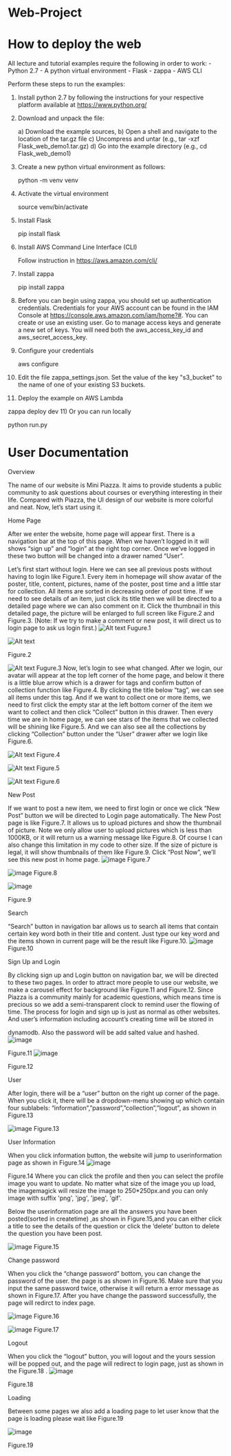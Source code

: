 # Web-Project
# How to deploy the web

All lecture and tutorial examples require the following in order to work:
    - Python 2.7
    - A python virtual environment
    - Flask
    - zappa
    - AWS CLI 

Perform these steps to run the examples:

1) Install python 2.7 by following the instructions for your respective platform available at https://www.python.org/

2) Download and unpack the file:

   a) Download the example sources,
   b) Open a shell and navigate to the location of the tar.gz file
   c) Uncompress and untar (e.g., tar -xzf Flask_web_demo1.tar.gz)
   d) Go into the example directory (e.g., cd Flask_web_demo1)

3) Create a new python virtual environment as follows:

   python -m venv venv


4) Activate the virtual environment

   source venv/bin/activate

5) Install Flask

   pip install flask

6) Install AWS Command Line Interface (CLI)

   Follow instruction in https://aws.amazon.com/cli/

7) Install zappa

   pip install zappa

7) Before you can begin using zappa, you should set up authentication
credentials. Credentials for your AWS account can be found in the IAM
Console at https://console.aws.amazon.com/iam/home?#. You can create
or use an existing user. Go to manage access keys and generate a new
set of keys.  You will need both the aws_access_key_id and
aws_secret_access_key.

8) Configure your credentials

   aws configure

9) Edit the file zappa_settings.json.  Set the value of the key "s3_bucket" to
   the name of one of your existing S3 buckets.

10) Deploy the example on AWS Lambda

   zappa deploy dev
11) Or you can run locally
    
   python run.py






# User Documentation

Overview

The name of our website is Mini Piazza. It aims to provide students a public community to ask questions about courses or everything interesting in their life. Compared with Piazza, the UI design of our website is more colorful and neat. Now, let’s start using it.

Home Page


After we enter the website, home page will appear first. There is a navigation bar at the top of this page. When we haven’t logged in it will shows “sign up” and “login” at the right top corner. Once we’ve logged in these two button will be changed into a drawer named “User”.

Let’s first start without login. Here we can see all previous posts without having to login like Figure.1. Every item in homepage will show avatar of the poster, title, content, pictures, name of the poster, post time and a little star for collection. All items are sorted in decreasing order of post time. If we need to see details of an item, just click its title then we will be directed to a detailed page where we can also comment on it. Click the thumbnail in this detailed page, the picture will be enlarged to full screen like Figure.2 and Figure.3. (Note: If we try to make a comment or new post, it will direct us to login page to ask us login first.)
![Alt text](https://github.com/Hanmu-Zuo/Web-Project/blob/master/Figure1.jpg)
Fugure.1
 

![Alt text](https://github.com/Hanmu-Zuo/Web-Project/raw/master/Figure2.jpg)

Figure.2

![Alt text](https://github.com/Hanmu-Zuo/Web-Project/blob/master/Figure3.jpg)
Fugure.3
Now, let’s login to see what changed. After we login, our avatar will appear at the top left corner of the home page, and below it there is a little blue arrow which is a drawer for tags and confirm button of collection function like Figure.4. By clicking the title below “tag”, we can see all items under this tag. And if we want to collect one or more items, we need to first click the empty star at the left bottom corner of the item we want to collect and then click “Collect” button in this drawer. Then every time we are in home page, we can see stars of the items that we collected will be shining like Figure.5. And we can also see all the collections by clicking “Collection” button under the “User” drawer after we login like Figure.6.
 

![Alt text](https://github.com/Hanmu-Zuo/Web-Project/blob/master/Figure4.jpg)
Figure.4

![Alt text](https://github.com/Hanmu-Zuo/Web-Project/blob/master/Figure5.jpg)
Figure.5

 
![Alt text](https://github.com/Hanmu-Zuo/Web-Project/blob/master/Figure6.jpg) 
Figure.6

New Post

If we want to post a new item, we need to first login or once we click “New Post” button we will be directed to Login page automatically. The New Post page is like Figure.7. It allows us to upload pictures and show the thumbnail of picture. Note we only allow user to upload pictures which is less than 1000KB, or it will return us a warning message like Figure.8. Of course I can also change this limitation in my code to other size. If the size of picture is legal, it will show thumbnails of them like Figure.9. Click “Post Now”, we’ll see this new post in home page.
![image](https://github.com/Hanmu-Zuo/Web-Project/blob/master/Figure7.jpg) 
Figure.7

![image](https://github.com/Hanmu-Zuo/Web-Project/blob/master/Figure8.jpg) 
Figure.8
 
![image](https://github.com/Hanmu-Zuo/Web-Project/blob/master/Figure9.jpg)
 
Figure.9

Search

“Search” button in navigation bar allows us to search all items that contain certain key word both in their title and content. Just type our key word and the items shown in current page will be the result like Figure.10.
![image](https://github.com/Hanmu-Zuo/Web-Project/blob/master/Figure10.jpg) 
Figure.10

Sign Up and Login

By clicking sign up and Login button on navigation bar, we will be directed to these two pages. In order to attract more people to use our website, we make a carousel effect for background like Figure.11 and Figure.12. Since Piazza is a community mainly for academic questions, which means time is precious so we add a semi-transparent clock to remind user the flowing of time. The process for login and sign up is just as normal as other websites. And user’s information including account’s creating time will be stored in
 
dynamodb. Also the password will be add salted value and hashed.
![image](https://github.com/Hanmu-Zuo/Web-Project/blob/master/Figure11.jpg)
 
Figure.11
![image](https://github.com/Hanmu-Zuo/Web-Project/blob/master/Figure12.jpg)
 
Figure.12

User

After login, there will be a “user” button on the right up corner of the page. When you click it, there will be a dropdown-menu showing up which contain four sublabels: “information”,”password”,”collection”,”logout”, as shown in Figure.13
 

 
![image](https://github.com/Hanmu-Zuo/Web-Project/blob/master/Figure13.jpg)
Figure.13

User Information

When you click information button, the website will jump to userinformation page as shown in Figure.14
![image](https://github.com/Hanmu-Zuo/Web-Project/blob/master/Figure14.jpg)
 
Figure.14
Where you can click the profile and then you can select the profile image you want to update. No matter what size of the image you up load, the imagemagick will resize the image to 250*250px.and you can only image with suffix 'png', 'jpg', 'jpeg', 'gif'.

Below the userinformation page are all the answers you have been posted(sorted in createtime) ,as shown in Figure.15,and you can either click a title to see the details of the question or click the ‘delete’ button to delete the question you have been post.
 

 
![image](https://github.com/Hanmu-Zuo/Web-Project/blob/master/Figure15.jpg)
Figure.15

Change password

When you click the “change password” bottom, you can change the password of the user. the page is as shown in Figure.16. Make sure that you input the same password twice, otherwise it will return a error message as shown in Figure.17. After you have change the password successfully, the page will redirct to index page.

![image](https://github.com/Hanmu-Zuo/Web-Project/blob/master/Figure16.jpg) 
Figure.16
 

 
![image](https://github.com/Hanmu-Zuo/Web-Project/blob/master/Figure17.jpg)
Figure.17

Logout

When you click the “logout” button, you will logout and the yours session will be popped out, and the page will redirect to login page, just as shown in the Figure.18
.
![image](https://github.com/Hanmu-Zuo/Web-Project/blob/master/Figure18.jpg)
 
Figure.18



Loading

Between some pages we also add a loading page to let user know that the page is loading please wait like Figure.19
 
![image](https://github.com/Hanmu-Zuo/Web-Project/blob/master/Figure19.jpg)
 
Figure.19

